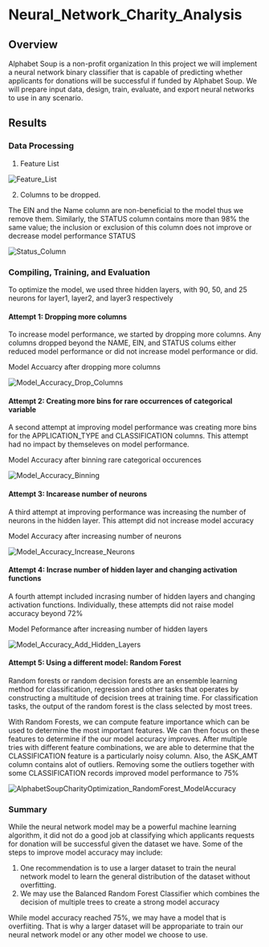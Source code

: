 # Neural_Network_Charity_Analysis
## Overview
Alphabet Soup is a non-profit organization
In this project we will implement a neural network binary classifier that is capable of predicting whether applicants for donations will be successful if funded by Alphabet Soup. We will prepare input data, design, train, evaluate, and export neural networks to use in any scenario.
## Results
### Data Processing
1. Feature List

![Feature_List](https://user-images.githubusercontent.com/67847583/131268029-882652b3-4531-4262-831e-e6ad5b908828.png)

2. Columns to be dropped.

The EIN and the Name column are non-beneficial to the model thus we remove them. Similarly, the STATUS column contains more than 98% the same value; the inclusion or exclusion of this column does not improve or decrease model performance
STATUS

![Status_Column](https://user-images.githubusercontent.com/67847583/131268084-58826bc2-fa5d-4c69-8171-9e4bbb9fc9a8.png)

### Compiling, Training, and Evaluation
To optimize the model, we used three hidden layers, with 90, 50, and 25 neurons for layer1, layer2, and layer3 respectively
#### Attempt 1: Dropping more columns
To increase model performance, we started by dropping more columns. Any columns dropped beyond the NAME, EIN, and STATUS colums either reduced model performance or did not increase model performance or did.

Model Accuarcy after dropping more columns

![Model_Accuracy_Drop_Columns](https://user-images.githubusercontent.com/67847583/131287022-99649371-a46f-4d4c-88bd-e0a375cbffc0.png)

#### Attempt 2: Creating more bins for rare occurrences of categorical variable
A second attempt at improving model performance was creating more bins for the APPLICATION_TYPE and CLASSIFICATION columns. This attempt had no impact by themseleves on model performance.

Model Accuracy after binning rare categorical occurences

![Model_Accuracy_Binning](https://user-images.githubusercontent.com/67847583/131287466-2cdfeaf8-0b40-4e86-9e25-a20ab569e024.png)


#### Attempt 3: Incarease number of neurons
A third attempt at improving performance was increasing the number of neurons in the hidden layer. This attempt did not increase model accuracy

Model Accuracy after increasing number of neurons

![Model_Accuracy_Increase_Neurons](https://user-images.githubusercontent.com/67847583/131288973-8ffdb72e-b10d-4805-867d-8ba919da4d59.png)

#### Attempt 4: Incrase number of hidden layer and changing activation functions
A fourth attempt included incrasing number of hidden layers and changing activation functions. Individually, these attempts did not raise model accuracy beyond 72%

Model Peformance after increasing number of hidden layers

![Model_Accuracy_Add_Hidden_Layers](https://user-images.githubusercontent.com/67847583/131287072-8500b839-2fad-4b51-a49a-0eec36981cfb.png)

#### Attempt 5: Using a different model: Random Forest
Random forests or random decision forests are an ensemble learning method for classification, regression and other tasks that operates by constructing a multitude of decision trees at training time. For classification tasks, the output of the random forest is the class selected by most trees.

With Random Forests, we can compute feature importance which can be used to determine the most important features. We can then focus on these features to determine if the our model accuracy improves.
After multiple tries with different feature combinations, we are able to determine that the CLASSIFICATION feature is a particularly noisy column. Also, the ASK_AMT column contains alot of outliers. Removing some the outliers together with some CLASSIFICATION records improved model performance to 75%

![AlphabetSoupCharityOptimization_RandomForest_ModelAccuracy](https://user-images.githubusercontent.com/67847583/131611487-e09807b2-506c-4bd2-a67c-873accb15ab2.png)

### Summary
While the neural network model may be a powerful machine learning algorithm, it did not do a good job at classifying which applicants requests for donation will be successful given the dataset we have.
Some of the steps to improve model accuracy may include:
1. One recommendation is to use a larger dataset to train the neural network model to learn the general distribution of the dataset without overfitting.
2. We may use the Balanced Random Forest Classifier which combines the decision of multiple trees to create a strong model accuracy

While model accuracy reached 75%, we may have a model that is overfiiting. That is why a larger dataset will be appropariate to train our neural network model or any other model we choose to use.
   

